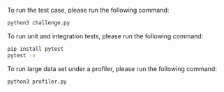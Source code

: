 To run the test case, please run the following command:

```bash
python3 challenge.py
```

To run unit and integration tests, please run the following command:

```bash
pip install pytest
pytest -v
```

To run large data set under a profiler, please run the following command:

```bash
python3 profiler.py
```